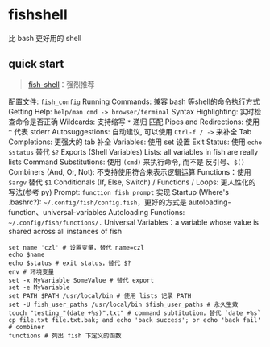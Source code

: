 # fishshell

比 bash 更好用的 shell

## quick start

> [fish-shell](http://fishshell.com)：强烈推荐

配置文件: `fish_config`
Running Commands: 兼容 bash 等shell的命令执行方式
Getting Help: `help/man cmd -> browser/terminal`
Syntax Highlighting: 实时检查命令是否正确
Wildcards: 支持缩写  `*` 递归 匹配
Pipes and Redirections: 使用 `^` 代表 stderr
Autosuggestions: 自动建议, 可以使用 `Ctrl-f / ->` 来补全
Tab Completions: 更强大的 tab 补全
Variables: 使用 set 设置
Exit Status: 使用 `echo $status` 替代 `$?`
Exports (Shell Variables)
Lists: all variables in fish are really lists
Command Substitutions: 使用 `(cmd)` 来执行命令, 而不是 反引号、`$()`
Combiners (And, Or, Not): 不支持使用符合来表示逻辑运算
Functions：使用 `$argv` 替代 `$1`
Conditionals (If, Else, Switch) / Functions / Loops: 更人性化的写法(参考 py)
Prompt: `function fish_prompt` 实现
Startup (Where's .bashrc?): `~/.config/fish/config.fish`，更好的方式是 autoloading-function、universal-variables
Autoloading Functions: ` ~/.config/fish/functions/.`
Universal Variables：a variable whose value is shared across all instances of fish

```
set name 'czl' # 设置变量，替代 name=czl
echo $name
echo $status # exit status，替代 $?
env # 环境变量
set -x MyVariable SomeValue # 替代 export
set -e MyVariable
set PATH $PATH /usr/local/bin # 使用 lists 记录 PATH
set -U fish_user_paths /usr/local/bin $fish_user_paths # 永久生效
touch "testing_"(date +%s)".txt" # command subtitution，替代 `date +%s`
cp file.txt file.txt.bak; and echo 'back success'; or echo 'back fail' # combiner
functions # 列出 fish 下定义的函数
```